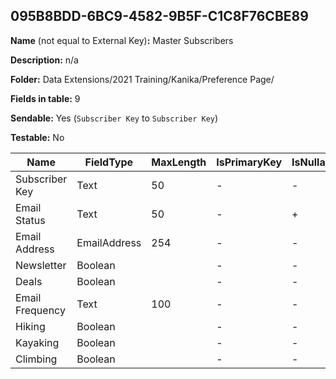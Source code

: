 ## 095B8BDD-6BC9-4582-9B5F-C1C8F76CBE89

**Name** (not equal to External Key)**:** Master Subscribers

**Description:** n/a

**Folder:** Data Extensions/2021 Training/Kanika/Preference Page/

**Fields in table:** 9

**Sendable:** Yes (`Subscriber Key` to `Subscriber Key`)

**Testable:** No

| Name | FieldType | MaxLength | IsPrimaryKey | IsNullable | DefaultValue |
| --- | --- | --- | --- | --- | --- |
| Subscriber Key | Text | 50 | - | - |  |
| Email Status | Text | 50 | - | + |  |
| Email Address | EmailAddress | 254 | - | - |  |
| Newsletter | Boolean |  | - | - |  |
| Deals | Boolean |  | - | - |  |
| Email Frequency | Text | 100 | - | - |  |
| Hiking | Boolean |  | - | - |  |
| Kayaking | Boolean |  | - | - |  |
| Climbing | Boolean |  | - | - |  |
